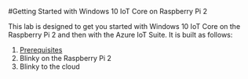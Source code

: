 #Getting Started with Windows 10 IoT Core on Raspberry Pi 2

This lab is designed to get you started with Windows 10 IoT Core on the Raspberry Pi 2 and then with the Azure IoT Suite. It is built as follows:

1. [Prerequisites](0Prerequisites.docx)
2. Blinky on the Raspberry Pi 2
3. Blinky to the cloud
